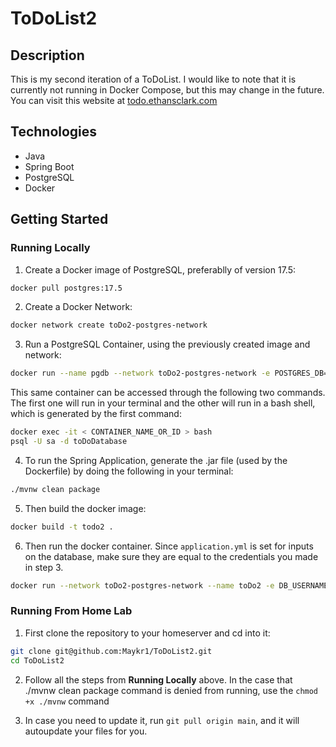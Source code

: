# ToDoList2

## Description
This is my second iteration of a ToDoList. I would like to note that it is currently not running in Docker Compose, but this may change in the future. You can visit this website at [todo.ethansclark.com](todo.ethansclark.com)

## Technologies
- Java
- Spring Boot
- PostgreSQL
- Docker

## Getting Started

### Running Locally
1. Create a Docker image of PostgreSQL, preferablly of version 17.5:
```bash
docker pull postgres:17.5
```

2. Create a Docker Network:
```bash
docker network create toDo2-postgres-network
```

3. Run a PostgreSQL Container, using the previously created image and network:
```bash
docker run --name pgdb --network toDo2-postgres-network -e POSTGRES_DB=toDo2 -e POSTGRES_USER=sa -e POSTGRES_PASSWORD=12345678 -p 5432:5432 -d postgres:17.5
```
This same container can be accessed through the following two commands. The first one will run in your terminal and the other will run in a bash shell, which is generated by the first command:
```bash
docker exec -it < CONTAINER_NAME_OR_ID > bash
psql -U sa -d toDoDatabase
```

4. To run the Spring Application, generate the .jar file (used by the Dockerfile) by doing the following in your terminal:
```bash
./mvnw clean package
```

5. Then build the docker image:
```bash
docker build -t todo2 .
```

6. Then run the docker container. Since `application.yml` is set for inputs on the database, make sure they are equal to the credentials you made in step 3.
```bash
docker run --network toDo2-postgres-network --name toDo2 -e DB_USERNAME=postgres -e DB_PASSWORD=12345678 -p 8080:8080 -d todo2
```

### Running From Home Lab
1. First clone the repository to your homeserver and cd into it:
```bash
git clone git@github.com:Maykr1/ToDoList2.git
cd ToDoList2
```

2. Follow all the steps from **Running Locally** above. In the case that ./mvnw clean package command is denied from running, use the `chmod +x ./mvnw` command

3. In case you need to update it, run `git pull origin main`, and it will autoupdate your files for you.
